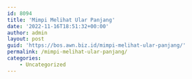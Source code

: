 ```yaml
---
id: 8094
title: 'Mimpi Melihat Ular Panjang'
date: '2022-11-16T18:51:32+00:00'
author: admin
layout: post
guid: 'https://bos.awn.biz.id/mimpi-melihat-ular-panjang/'
permalink: /mimpi-melihat-ular-panjang/
categories:
    - Uncategorized
---
```


